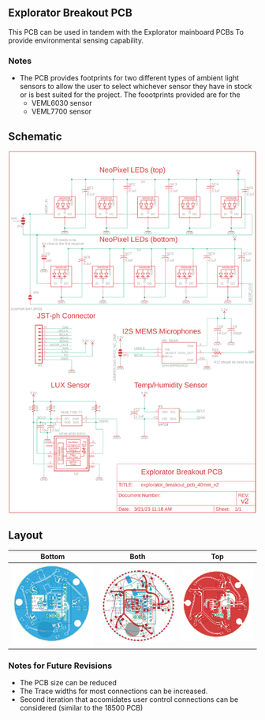 ## Explorator Breakout PCB
This PCB can be used in tandem with the Explorator mainboard PCBs
To provide environmental sensing capability.

### Notes
- The PCB provides footprints for two different types of ambient light sensors to allow the user to select whichever sensor they have in stock or is best suited for the project. The foootprints provided are for the 
  - VEML6030 sensor 
  - VEML7700 sensor

## Schematic
![Schematic](schematic_explorator_breakout_pcb.png)
## Layout
| Bottom  |  Both  |  Top  |
| ------- | ------- | ------- |
| ![Layout](layout_explorator_breakout_pcb_bottom_fill.png) | ![Layout](layout_explorator_breakout_pcb_both_nofill.png) | ![Layout](layout_explorator_breakout_pcb_top_fill.png) |




### Notes for Future Revisions
- The PCB size can be reduced
- The Trace widths for most connections can be increased.
- Second iteration that accomidates user control connections can be considered (similar to the 18500 PCB)